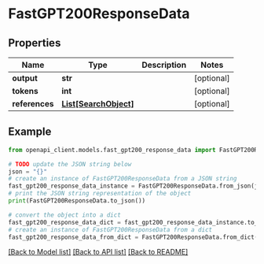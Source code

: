 # FastGPT200ResponseData


## Properties

Name | Type | Description | Notes
------------ | ------------- | ------------- | -------------
**output** | **str** |  | [optional] 
**tokens** | **int** |  | [optional] 
**references** | [**List[SearchObject]**](SearchObject.md) |  | [optional] 

## Example

```python
from openapi_client.models.fast_gpt200_response_data import FastGPT200ResponseData

# TODO update the JSON string below
json = "{}"
# create an instance of FastGPT200ResponseData from a JSON string
fast_gpt200_response_data_instance = FastGPT200ResponseData.from_json(json)
# print the JSON string representation of the object
print(FastGPT200ResponseData.to_json())

# convert the object into a dict
fast_gpt200_response_data_dict = fast_gpt200_response_data_instance.to_dict()
# create an instance of FastGPT200ResponseData from a dict
fast_gpt200_response_data_from_dict = FastGPT200ResponseData.from_dict(fast_gpt200_response_data_dict)
```
[[Back to Model list]](../README.md#documentation-for-models) [[Back to API list]](../README.md#documentation-for-api-endpoints) [[Back to README]](../README.md)


